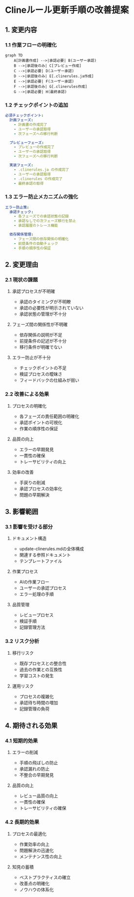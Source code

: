 # Clineルール更新手順の改善提案

## 1. 変更内容

### 1.1 作業フローの明確化

```mermaid
graph TD
    A[計画書作成] -->|承認必要| B(ユーザー承認)
    B -->|承認後のみ| C[プレビュー作成]
    C -->|承認必要| D(ユーザー承認)
    D -->|承認後のみ| E[.clinerules.ja作成]
    E -->|承認必要| F(ユーザー承認)
    F -->|承認後のみ| G[.clinerules作成]
    G -->|承認必要| H(最終承認)
```

### 1.2 チェックポイントの追加

```yaml
必須チェックポイント:
  計画フェーズ:
    - 計画書の作成完了
    - ユーザーの承認取得
    - 次フェーズへの移行判断

  プレビューフェーズ:
    - プレビューの作成完了
    - ユーザーの承認取得
    - 次フェーズへの移行判断

  実装フェーズ:
    - .clinerules.ja の作成完了
    - ユーザーの承認取得
    - .clinerules の作成完了
    - 最終承認の取得
```

### 1.3 エラー防止メカニズムの強化

```yaml
エラー防止策:
  承認チェック:
    - 各フェーズでの承認状態の記録
    - 承認なしでの次フェーズ移行を禁止
    - 承認履歴のトレース機能

  依存関係管理:
    - フェーズ間の依存関係の明確化
    - 前提条件の自動チェック
    - 手順の順序性の保証
```

## 2. 変更理由

### 2.1 現状の課題

1. 承認プロセスが不明確
   - 承認のタイミングが不明瞭
   - 承認の必要性が明示されていない
   - 承認状態の管理が不十分

2. フェーズ間の関係性が不明確
   - 依存関係の説明が不足
   - 前提条件の記述が不十分
   - 移行条件が明確でない

3. エラー防止が不十分
   - チェックポイントの不足
   - 検証プロセスの曖昧さ
   - フィードバックの仕組みが弱い

### 2.2 改善による効果

1. プロセスの明確化
   - 各フェーズの責任範囲の明確化
   - 承認ポイントの可視化
   - 作業の順序性の保証

2. 品質の向上
   - エラーの早期発見
   - 一貫性の確保
   - トレーサビリティの向上

3. 効率の改善
   - 手戻りの削減
   - 承認プロセスの効率化
   - 問題の早期解決

## 3. 影響範囲

### 3.1 影響を受ける部分

1. ドキュメント構造
   - update-clinerules.mdの全体構成
   - 関連する参照ドキュメント
   - テンプレートファイル

2. 作業プロセス
   - AIの作業フロー
   - ユーザーの承認プロセス
   - エラー処理の手順

3. 品質管理
   - レビュープロセス
   - 検証手順
   - 記録管理方法

### 3.2 リスク分析

1. 移行リスク
   - 既存プロセスとの整合性
   - 過去の作業との互換性
   - 学習コストの発生

2. 運用リスク
   - プロセスの複雑化
   - 承認待ち時間の増加
   - 記録管理の負荷

## 4. 期待される効果

### 4.1 短期的効果

1. エラーの削減
   - 手順の飛ばしの防止
   - 承認漏れの防止
   - 不整合の早期発見

2. 品質の向上
   - レビュー品質の向上
   - 一貫性の確保
   - トレーサビリティの確保

### 4.2 長期的効果

1. プロセスの最適化
   - 作業効率の向上
   - 問題解決の迅速化
   - メンテナンス性の向上

2. 知見の蓄積
   - ベストプラクティスの確立
   - 改善点の明確化
   - ノウハウの体系化